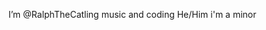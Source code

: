 I’m @RalphTheCatling 
music and coding
He/Him
i'm a minor

<!---
RalpuTheCatling/RalpuTheCatling is a ✨ special ✨ repository because its `README.md` (this file) appears on your GitHub profile.
You can click the Preview link to take a look at your changes.
--->
